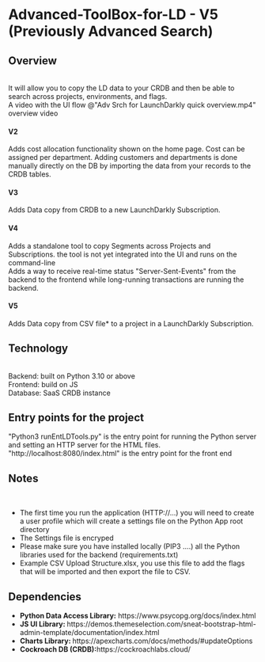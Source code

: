 # Advanced-ToolBox-for-LD - V5 (Previously Advanced Search)

<H2>Overview</H2><br>
It will allow you to copy the LD data to your CRDB and then be able to search across projects, environments, and flags.<br>
A video with the UI flow @"Adv Srch for LaunchDarkly quick overview.mp4" overview video <BR>
<H4>V2</H4>Adds cost allocation functionality shown on the home page. Cost can be assigned per department. Adding customers and departments is done manually directly on the DB by importing the data from your records to the CRDB tables. <BR>
<H4>V3</H4>Adds Data copy from CRDB to a new LaunchDarkly Subscription. <BR>
<H4>V4</H4>Adds a standalone tool to copy Segments across Projects and Subscriptions. the tool is not yet integrated into the UI and runs on the command-line<BR>
Adds a way to receive real-time status "Server-Sent-Events" from the backend to the frontend while long-running transactions are running the backend.<BR>
<H4>V5</H4>Adds Data copy from CSV file* to a project in a LaunchDarkly Subscription. <BR>

<h2> Technology</h2><br>
Backend: built on Python 3.10 or above<br>
Frontend: build on JS<br>
Database: SaaS CRDB instance<br>

<H2>Entry points for the project</H2>
"Python3 runEntLDTools.py" is the entry point for running the Python server and setting an HTTP server for the HTML files.<br>
"http://localhost:8080/index.html" is the entry point for the front end<br>

<H2>Notes</H2><br>
<UL>
  <LI>The first time you run the application (HTTP://...) you will need to create a user profile which will create a settings file on the Python App root directory </LI>
  <LI>The Settings file is encryped</LI>
  <LI>Please make sure you have installed locally (PIP3 ....) all the Python libraries used for the backend (requirements.txt)</LI> 
  <LI>Example CSV Upload Structure.xlsx, you use this file to add the flags that will be imported and then export the file to CSV.</LI>
</UL>

<H2>Dependencies</H2>
<UL>
  <LI><B>Python Data Access Library:</B> https://www.psycopg.org/docs/index.html</LI>
  <LI><B>JS UI Library: </B>https://demos.themeselection.com/sneat-bootstrap-html-admin-template/documentation/index.html</LI>
  <LI><B>Charts Library: </B>https://apexcharts.com/docs/methods/#updateOptions</LI>
  <LI><B>Cockroach DB (CRDB):</B>https://cockroachlabs.cloud/</LI>
</UL>
